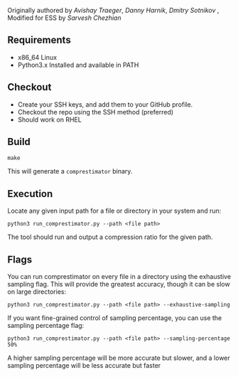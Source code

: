 Originally authored by _Avishay Traeger_, _Danny Harnik_, _Dmitry Sotnikov_
, Modified for ESS by _Sarvesh Chezhian_


## Requirements
* x86_64 Linux
* Python3.x Installed and available in PATH

## Checkout
* Create your SSH keys, and add them to your GitHub profile.
* Checkout the repo using the SSH method (preferred)
* Should work on RHEL

## Build
```
make
```
This will generate a `comprestimator` binary.

## Execution
Locate any given input path for a file or directory in your system and run:
```
python3 run_comprestimator.py --path <file path>
```

The tool should run and output a compression ratio for the given path.

## Flags
You can run comprestimator on every file in a directory using the exhaustive sampling
flag. This will provide the greatest accuracy, though it can be slow on large directories:
```
python3 run_comprestimator.py --path <file path> --exhaustive-sampling
```


If you want fine-grained control of sampling percentage, you can use the sampling percentage
flag:
```
python3 run_comprestimator.py --path <file path> --sampling-percentage 50%
```

A higher sampling percentage will be more accurate but slower, 
and a lower sampling percentage will be less accurate but faster